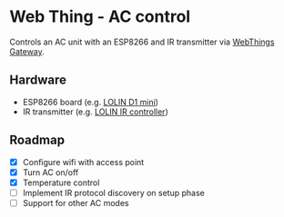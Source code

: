 # Web Thing - AC control

Controls an AC unit with an ESP8266 and IR transmitter via [WebThings Gateway](https://webthings.io/gateway/).
## Hardware
- ESP8266 board (e.g. [LOLIN D1 mini](https://www.wemos.cc/en/latest/d1/d1_mini.html))
- IR transmitter (e.g. [LOLIN IR controller](https://www.wemos.cc/en/latest/d1_mini_shield/ir.html))

## Roadmap

- [x] Configure wifi with access point
- [x] Turn AC on/off
- [x] Temperature control
- [ ] Implement IR protocol discovery on setup phase
- [ ] Support for other AC modes
